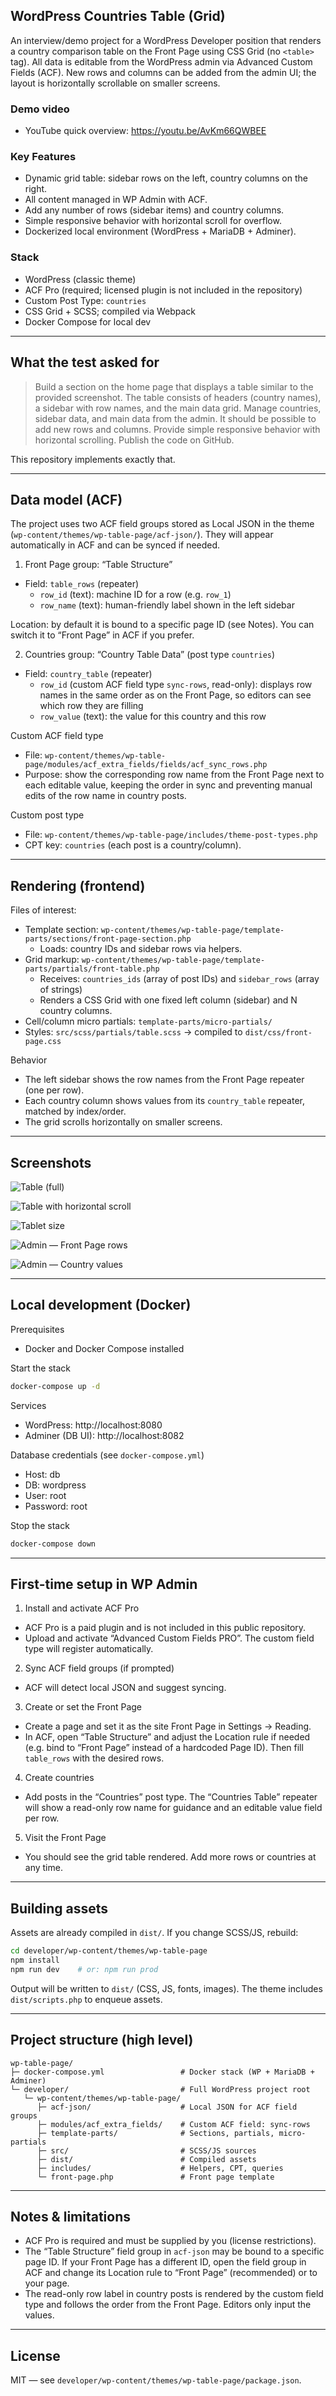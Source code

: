 ## WordPress Countries Table (Grid)

An interview/demo project for a WordPress Developer position that renders a country comparison table on the Front Page using CSS Grid (no `<table>` tag). All data is editable from the WordPress admin via Advanced Custom Fields (ACF). New rows and columns can be added from the admin UI; the layout is horizontally scrollable on smaller screens.

### Demo video

- YouTube quick overview: https://youtu.be/AvKm66QWBEE

### Key Features

- Dynamic grid table: sidebar rows on the left, country columns on the right.
- All content managed in WP Admin with ACF.
- Add any number of rows (sidebar items) and country columns.
- Simple responsive behavior with horizontal scroll for overflow.
- Dockerized local environment (WordPress + MariaDB + Adminer).

### Stack

- WordPress (classic theme)
- ACF Pro (required; licensed plugin is not included in the repository)
- Custom Post Type: `countries`
- CSS Grid + SCSS; compiled via Webpack
- Docker Compose for local dev

---

## What the test asked for

> Build a section on the home page that displays a table similar to the provided screenshot. The table consists of headers (country names), a sidebar with row names, and the main data grid. Manage countries, sidebar data, and main data from the admin. It should be possible to add new rows and columns. Provide simple responsive behavior with horizontal scrolling. Publish the code on GitHub.

This repository implements exactly that.

---

## Data model (ACF)

The project uses two ACF field groups stored as Local JSON in the theme (`wp-content/themes/wp-table-page/acf-json/`). They will appear automatically in ACF and can be synced if needed.

1. Front Page group: “Table Structure”

- Field: `table_rows` (repeater)
  - `row_id` (text): machine ID for a row (e.g. `row_1`)
  - `row_name` (text): human-friendly label shown in the left sidebar

Location: by default it is bound to a specific page ID (see Notes). You can switch it to “Front Page” in ACF if you prefer.

2. Countries group: “Country Table Data” (post type `countries`)

- Field: `country_table` (repeater)
  - `row_id` (custom ACF field type `sync-rows`, read-only): displays row names in the same order as on the Front Page, so editors can see which row they are filling
  - `row_value` (text): the value for this country and this row

Custom ACF field type

- File: `wp-content/themes/wp-table-page/modules/acf_extra_fields/fields/acf_sync_rows.php`
- Purpose: show the corresponding row name from the Front Page next to each editable value, keeping the order in sync and preventing manual edits of the row name in country posts.

Custom post type

- File: `wp-content/themes/wp-table-page/includes/theme-post-types.php`
- CPT key: `countries` (each post is a country/column).

---

## Rendering (frontend)

Files of interest:

- Template section: `wp-content/themes/wp-table-page/template-parts/sections/front-page-section.php`
  - Loads: country IDs and sidebar rows via helpers.
- Grid markup: `wp-content/themes/wp-table-page/template-parts/partials/front-table.php`
  - Receives: `countries_ids` (array of post IDs) and `sidebar_rows` (array of strings)
  - Renders a CSS Grid with one fixed left column (sidebar) and N country columns.
- Cell/column micro partials: `template-parts/micro-partials/`
- Styles: `src/scss/partials/table.scss` → compiled to `dist/css/front-page.css`

Behavior

- The left sidebar shows the row names from the Front Page repeater (one per row).
- Each country column shows values from its `country_table` repeater, matched by index/order.
- The grid scrolls horizontally on smaller screens.

---

## Screenshots

![Table (full)](screenshots/table.png)

![Table with horizontal scroll](screenshots/table_scroling.png)

![Tablet size](screenshots/tablet_size_table.png)

![Admin — Front Page rows](screenshots/edit_sidebar_table.png)

![Admin — Country values](screenshots/edit_county_data.png)

---

## Local development (Docker)

Prerequisites

- Docker and Docker Compose installed

Start the stack

```bash
docker-compose up -d
```

Services

- WordPress: http://localhost:8080
- Adminer (DB UI): http://localhost:8082

Database credentials (see `docker-compose.yml`)

- Host: db
- DB: wordpress
- User: root
- Password: root

Stop the stack

```bash
docker-compose down
```

---

## First-time setup in WP Admin

1. Install and activate ACF Pro

- ACF Pro is a paid plugin and is not included in this public repository.
- Upload and activate “Advanced Custom Fields PRO”. The custom field type will register automatically.

2. Sync ACF field groups (if prompted)

- ACF will detect local JSON and suggest syncing.

3. Create or set the Front Page

- Create a page and set it as the site Front Page in Settings → Reading.
- In ACF, open “Table Structure” and adjust the Location rule if needed (e.g. bind to “Front Page” instead of a hardcoded Page ID). Then fill `table_rows` with the desired rows.

4. Create countries

- Add posts in the “Countries” post type. The “Countries Table” repeater will show a read-only row name for guidance and an editable value field per row.

5. Visit the Front Page

- You should see the grid table rendered. Add more rows or countries at any time.

---

## Building assets

Assets are already compiled in `dist/`. If you change SCSS/JS, rebuild:

```bash
cd developer/wp-content/themes/wp-table-page
npm install
npm run dev    # or: npm run prod
```

Output will be written to `dist/` (CSS, JS, fonts, images). The theme includes `dist/scripts.php` to enqueue assets.

---

## Project structure (high level)

```
wp-table-page/
├─ docker-compose.yml                 # Docker stack (WP + MariaDB + Adminer)
└─ developer/                         # Full WordPress project root
   └─ wp-content/themes/wp-table-page/
      ├─ acf-json/                    # Local JSON for ACF field groups
      ├─ modules/acf_extra_fields/    # Custom ACF field: sync-rows
      ├─ template-parts/              # Sections, partials, micro-partials
      ├─ src/                         # SCSS/JS sources
      ├─ dist/                        # Compiled assets
      ├─ includes/                    # Helpers, CPT, queries
      └─ front-page.php               # Front page template
```

---

## Notes & limitations

- ACF Pro is required and must be supplied by you (license restrictions).
- The “Table Structure” field group in `acf-json` may be bound to a specific page ID. If your Front Page has a different ID, open the field group in ACF and change its Location rule to “Front Page” (recommended) or to your page.
- The read-only row label in country posts is rendered by the custom field type and follows the order from the Front Page. Editors only input the values.

---

## License

MIT — see `developer/wp-content/themes/wp-table-page/package.json`.
